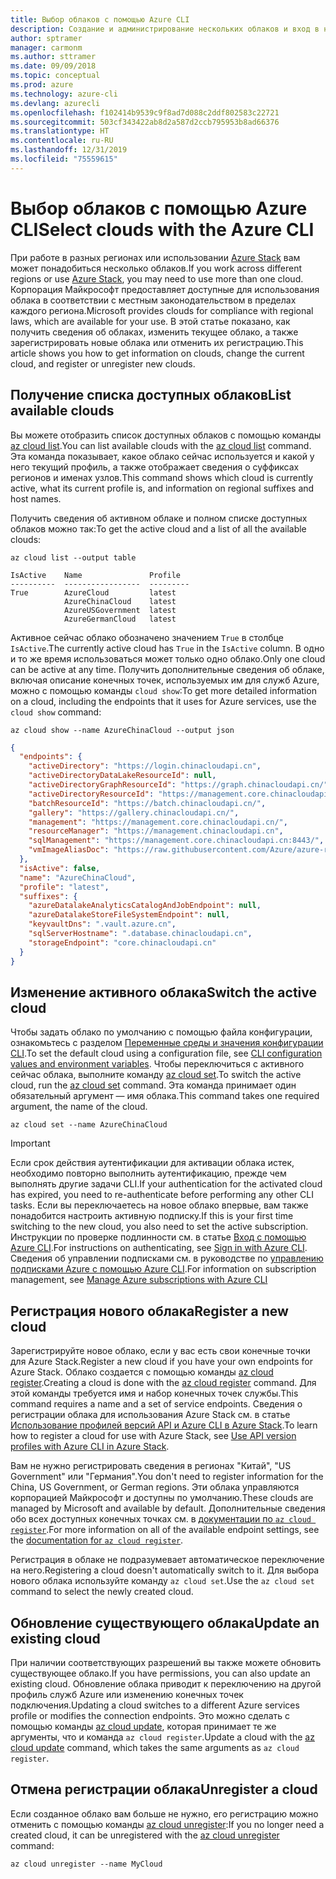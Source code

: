 ```yaml
---
title: Выбор облаков с помощью Azure CLI
description: Создание и администрирование нескольких облаков и вход в них с помощью Azure CLI.
author: sptramer
manager: carmonm
ms.author: sttramer
ms.date: 09/09/2018
ms.topic: conceptual
ms.prod: azure
ms.technology: azure-cli
ms.devlang: azurecli
ms.openlocfilehash: f102414b9539c9f8ad7d088c2ddf802583c22721
ms.sourcegitcommit: 503cf343422ab8d2a587d2ccb795953b8ad66376
ms.translationtype: HT
ms.contentlocale: ru-RU
ms.lasthandoff: 12/31/2019
ms.locfileid: "75559615"
---
```

# <a name="select-clouds-with-the-azure-cli"></a><span data-ttu-id="681bc-103">Выбор облаков с помощью Azure CLI</span><span class="sxs-lookup"><span data-stu-id="681bc-103">Select clouds with the Azure CLI</span></span>

<span data-ttu-id="681bc-104">При работе в разных регионах или использовании [Azure Stack](https://docs.microsoft.com/azure/azure-stack/user/) вам может понадобиться несколько облаков.</span><span class="sxs-lookup"><span data-stu-id="681bc-104">If you work across different regions or use [Azure Stack](https://docs.microsoft.com/azure/azure-stack/user/), you may need to use more than one cloud.</span></span> <span data-ttu-id="681bc-105">Корпорация Майкрософт предоставляет доступные для использования облака в соответствии с местным законодательством в пределах каждого региона.</span><span class="sxs-lookup"><span data-stu-id="681bc-105">Microsoft provides clouds for compliance with regional laws, which are available for your use.</span></span> <span data-ttu-id="681bc-106">В этой статье показано, как получить сведения об облаках, изменить текущее облако, а также зарегистрировать новые облака или отменить их регистрацию.</span><span class="sxs-lookup"><span data-stu-id="681bc-106">This article shows you how to get information on clouds, change the current cloud, and register or unregister new clouds.</span></span>

## <a name="list-available-clouds"></a><span data-ttu-id="681bc-107">Получение списка доступных облаков</span><span class="sxs-lookup"><span data-stu-id="681bc-107">List available clouds</span></span>

<span data-ttu-id="681bc-108">Вы можете отобразить список доступных облаков с помощью команды [az cloud list](/cli/azure/cloud#az-cloud-list).</span><span class="sxs-lookup"><span data-stu-id="681bc-108">You can list available clouds with the [az cloud list](/cli/azure/cloud#az-cloud-list) command.</span></span> <span data-ttu-id="681bc-109">Эта команда показывает, какое облако сейчас используется и какой у него текущий профиль, а также отображает сведения о суффиксах регионов и именах узлов.</span><span class="sxs-lookup"><span data-stu-id="681bc-109">This command shows which cloud is currently active, what its current profile is, and information on regional suffixes and host names.</span></span>

<span data-ttu-id="681bc-110">Получить сведения об активном облаке и полном списке доступных облаков можно так:</span><span class="sxs-lookup"><span data-stu-id="681bc-110">To get the active cloud and a list of all the available clouds:</span></span>

```azurecli-interactive
az cloud list --output table
```

```output
IsActive    Name               Profile
----------  -----------------  ---------
True        AzureCloud         latest
            AzureChinaCloud    latest
            AzureUSGovernment  latest
            AzureGermanCloud   latest
```

<span data-ttu-id="681bc-111">Активное сейчас облако обозначено значением `True` в столбце `IsActive`.</span><span class="sxs-lookup"><span data-stu-id="681bc-111">The currently active cloud has `True` in the `IsActive` column.</span></span> <span data-ttu-id="681bc-112">В одно и то же время использоваться может только одно облако.</span><span class="sxs-lookup"><span data-stu-id="681bc-112">Only one cloud can be active at any time.</span></span> <span data-ttu-id="681bc-113">Получить дополнительные сведения об облаке, включая описание конечных точек, используемых им для служб Azure, можно с помощью команды `cloud show`:</span><span class="sxs-lookup"><span data-stu-id="681bc-113">To get more detailed information on a cloud, including the endpoints that it uses for Azure services, use the `cloud show` command:</span></span>

```azurecli-interactive
az cloud show --name AzureChinaCloud --output json
```

```json
{
  "endpoints": {
    "activeDirectory": "https://login.chinacloudapi.cn",
    "activeDirectoryDataLakeResourceId": null,
    "activeDirectoryGraphResourceId": "https://graph.chinacloudapi.cn/",
    "activeDirectoryResourceId": "https://management.core.chinacloudapi.cn/",
    "batchResourceId": "https://batch.chinacloudapi.cn/",
    "gallery": "https://gallery.chinacloudapi.cn/",
    "management": "https://management.core.chinacloudapi.cn/",
    "resourceManager": "https://management.chinacloudapi.cn",
    "sqlManagement": "https://management.core.chinacloudapi.cn:8443/",
    "vmImageAliasDoc": "https://raw.githubusercontent.com/Azure/azure-rest-api-specs/master/arm-compute/quickstart-templates/aliases.json"
  },
  "isActive": false,
  "name": "AzureChinaCloud",
  "profile": "latest",
  "suffixes": {
    "azureDatalakeAnalyticsCatalogAndJobEndpoint": null,
    "azureDatalakeStoreFileSystemEndpoint": null,
    "keyvaultDns": ".vault.azure.cn",
    "sqlServerHostname": ".database.chinacloudapi.cn",
    "storageEndpoint": "core.chinacloudapi.cn"
  }
}
```

## <a name="switch-the-active-cloud"></a><span data-ttu-id="681bc-114">Изменение активного облака</span><span class="sxs-lookup"><span data-stu-id="681bc-114">Switch the active cloud</span></span>

<span data-ttu-id="681bc-115">Чтобы задать облако по умолчанию с помощью файла конфигурации, ознакомьтесь с разделом [Переменные среды и значения конфигурации CLI](/cli/azure/azure-cli-configuration?view=azure-cli-latest#cli-configuration-values-and-environment-variables).</span><span class="sxs-lookup"><span data-stu-id="681bc-115">To set the default cloud using a configuration file, see [CLI configuration values and environment variables](/cli/azure/azure-cli-configuration?view=azure-cli-latest#cli-configuration-values-and-environment-variables).</span></span>  <span data-ttu-id="681bc-116">Чтобы переключиться с активного сейчас облака, выполните команду [az cloud set](/cli/azure/cloud#az-cloud-set).</span><span class="sxs-lookup"><span data-stu-id="681bc-116">To switch the active cloud, run the [az cloud set](/cli/azure/cloud#az-cloud-set) command.</span></span> <span data-ttu-id="681bc-117">Эта команда принимает один обязательный аргумент — имя облака.</span><span class="sxs-lookup"><span data-stu-id="681bc-117">This command takes one required argument, the name of the cloud.</span></span>

```azurecli-interactive
az cloud set --name AzureChinaCloud
```

> [!IMPORTANT]
> <span data-ttu-id="681bc-118">Если срок действия аутентификации для активации облака истек, необходимо повторно выполнить аутентификацию, прежде чем выполнять другие задачи CLI.</span><span class="sxs-lookup"><span data-stu-id="681bc-118">If your authentication for the activated cloud has expired, you need to re-authenticate before performing any other CLI tasks.</span></span> <span data-ttu-id="681bc-119">Если вы переключаетесь на новое облако впервые, вам также понадобится настроить активную подписку.</span><span class="sxs-lookup"><span data-stu-id="681bc-119">If this is your first time switching to the new cloud, you also need to set the active subscription.</span></span>
> <span data-ttu-id="681bc-120">Инструкции по проверке подлинности см. в статье [Вход с помощью Azure CLI](authenticate-azure-cli.md).</span><span class="sxs-lookup"><span data-stu-id="681bc-120">For instructions on authenticating, see [Sign in with Azure CLI](authenticate-azure-cli.md).</span></span> <span data-ttu-id="681bc-121">Сведения об управлении подписками см. в руководстве по [управлению подписками Azure с помощью Azure CLI](manage-azure-subscriptions-azure-cli.md).</span><span class="sxs-lookup"><span data-stu-id="681bc-121">For information on subscription management, see [Manage Azure subscriptions with Azure CLI](manage-azure-subscriptions-azure-cli.md)</span></span>

## <a name="register-a-new-cloud"></a><span data-ttu-id="681bc-122">Регистрация нового облака</span><span class="sxs-lookup"><span data-stu-id="681bc-122">Register a new cloud</span></span>

<span data-ttu-id="681bc-123">Зарегистрируйте новое облако, если у вас есть свои конечные точки для Azure Stack.</span><span class="sxs-lookup"><span data-stu-id="681bc-123">Register a new cloud if you have your own endpoints for Azure Stack.</span></span> <span data-ttu-id="681bc-124">Облако создается с помощью команды [az cloud register](/cli/azure/cloud#az-cloud-register).</span><span class="sxs-lookup"><span data-stu-id="681bc-124">Creating a cloud is done with the [az cloud register](/cli/azure/cloud#az-cloud-register) command.</span></span> <span data-ttu-id="681bc-125">Для этой команды требуется имя и набор конечных точек службы.</span><span class="sxs-lookup"><span data-stu-id="681bc-125">This command requires a name and a set of service endpoints.</span></span> <span data-ttu-id="681bc-126">Сведения о регистрации облака для использования Azure Stack см. в статье [Использование профилей версий API и Azure CLI в Azure Stack](/azure/azure-stack/user/azure-stack-version-profiles-azurecli2#connect-to-azure-stack).</span><span class="sxs-lookup"><span data-stu-id="681bc-126">To learn how to register a cloud for use with Azure Stack, see [Use API version profiles with Azure CLI in Azure Stack](/azure/azure-stack/user/azure-stack-version-profiles-azurecli2#connect-to-azure-stack).</span></span>

<span data-ttu-id="681bc-127">Вам не нужно регистрировать сведения в регионах "Китай", "US Government" или "Германия".</span><span class="sxs-lookup"><span data-stu-id="681bc-127">You don't need to register information for the China, US Government, or German regions.</span></span> <span data-ttu-id="681bc-128">Эти облака управляются корпорацией Майкрософт и доступны по умолчанию.</span><span class="sxs-lookup"><span data-stu-id="681bc-128">These clouds are managed by Microsoft and available by default.</span></span>  <span data-ttu-id="681bc-129">Дополнительные сведения обо всех доступных конечных точках см. в [документации по `az cloud register`](/cli/azure/cloud#az-cloud-register).</span><span class="sxs-lookup"><span data-stu-id="681bc-129">For more information on all of the available endpoint settings, see the [documentation for `az cloud register`](/cli/azure/cloud#az-cloud-register).</span></span>

<span data-ttu-id="681bc-130">Регистрация в облаке не подразумевает автоматическое переключение на него.</span><span class="sxs-lookup"><span data-stu-id="681bc-130">Registering a cloud doesn't automatically switch to it.</span></span> <span data-ttu-id="681bc-131">Для выбора нового облака используйте команду `az cloud set`.</span><span class="sxs-lookup"><span data-stu-id="681bc-131">Use the `az cloud set` command to select the newly created cloud.</span></span>

## <a name="update-an-existing-cloud"></a><span data-ttu-id="681bc-132">Обновление существующего облака</span><span class="sxs-lookup"><span data-stu-id="681bc-132">Update an existing cloud</span></span>

<span data-ttu-id="681bc-133">При наличии соответствующих разрешений вы также можете обновить существующее облако.</span><span class="sxs-lookup"><span data-stu-id="681bc-133">If you have permissions, you can also update an existing cloud.</span></span> <span data-ttu-id="681bc-134">Обновление облака приводит к переключению на другой профиль служб Azure или изменению конечных точек подключения.</span><span class="sxs-lookup"><span data-stu-id="681bc-134">Updating a cloud switches to a different Azure services profile or modifies the connection endpoints.</span></span>
<span data-ttu-id="681bc-135">Это можно сделать с помощью команды [az cloud update](/cli/azure/cloud#az-cloud-update), которая принимает те же аргументы, что и команда `az cloud register`.</span><span class="sxs-lookup"><span data-stu-id="681bc-135">Update a cloud with the [az cloud update](/cli/azure/cloud#az-cloud-update) command, which takes the same arguments as `az cloud register`.</span></span>

## <a name="unregister-a-cloud"></a><span data-ttu-id="681bc-136">Отмена регистрации облака</span><span class="sxs-lookup"><span data-stu-id="681bc-136">Unregister a cloud</span></span>

<span data-ttu-id="681bc-137">Если созданное облако вам больше не нужно, его регистрацию можно отменить с помощью команды [az cloud unregister](/cli/azure/cloud#az-cloud-unregister):</span><span class="sxs-lookup"><span data-stu-id="681bc-137">If you no longer need a created cloud, it can be unregistered with the [az cloud unregister](/cli/azure/cloud#az-cloud-unregister) command:</span></span>

```azurecli-interactive
az cloud unregister --name MyCloud
```
